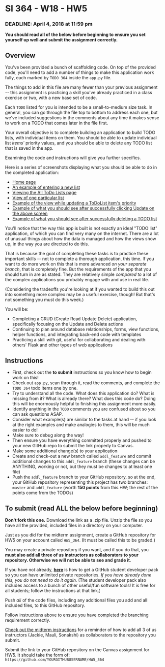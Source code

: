 # SI 364 - W18 - HW5

### DEADLINE: April 4, 2018 at 11:59 pm

**You should read all of the below before beginning to ensure you set yourself up well and submit the assignment correctly.**

## Overview

You've been provided a bunch of scaffolding code. On top of the provided code, you'll need to add a number of things to make this application work fully, each marked by `TODO 364` inside the `app.py` file.

The things to add in this file are many fewer than your previous assignment -- this assignment is practicing a skill you've already practiced in a class exercise or two, with a new base set of code.

Each `TODO` listed for you is intended to be a small-to-medium size task. In general, you can go through the file top to bottom to address each one, but we've included suggestions in the comments about any time it makes sense to work on a TODO that comes later in the file first.

Your overall objective is to complete building an application to build TODO lists, with individual items on them. You should be able to update individual list *items'* priority values, and you should be able to delete any TODO list that is saved in the app.

Examining the code and instructions will give you further specifics.

Here is a series of screenshots displaying what you should be able to do in the completed application:

* [Home page](https://www.dropbox.com/s/dum22xa4qf3j2iy/Screenshot%202018-03-26%2001.23.46.png?dl=0)
* [An example of entering a new list](https://www.dropbox.com/s/84fqx5e2k455dj2/Screenshot%202018-03-26%2001.24.20.png?dl=0)
* [Viewing the All ToDo Lists page](https://www.dropbox.com/s/l9cmyg40gs5ltlv/Screenshot%202018-03-26%2001.24.27.png?dl=0)
* [View of one particular list](https://www.dropbox.com/s/72ea46h19fdh1xk/Screenshot%202018-03-26%2001.24.33.png?dl=0)
* [Example of the view while updating a ToDoList item's priority](https://www.dropbox.com/s/sjy4m3a96iuyxaf/Screenshot%202018-03-26%2001.24.38.png?dl=0)
* [Example of what you should see after successfully clicking Update on the above screen](https://www.dropbox.com/s/fzzxt8nhfexe3zs/Screenshot%202018-03-26%2001.24.45.png?dl=0)
* [Example of what you should see after successfully deleting a TODO list](https://www.dropbox.com/s/zjc0sn8bhfp85q6/Screenshot%202018-03-26%2001.26.34.png?dl=0)

You'll notice that the way this app is built is not exactly an ideal "TODO list" application, of which you can find very many on the internet. There are a lot of unusual things about how the data is managed and how the views show up, in the way you are directed to do this.

That is because the goal of completing these tasks is to practice these important skills -- not to complete a thorough application, this time. If you want to do more work on this that is more advanced *on your separate branch*, that is completely fine. But the requirements of the app that you should turn in are as stated. They are relatively simple *compared to* a lot of the complex applications you probably engage with and use in real life.

(Considering the tradeoffs you're looking at if you wanted to build this out into something more complex may be a useful exercise, though! But that's not something you must do this week.)

You will be:

* Completing a CRUD (Create Read Update Delete) application, specifically focusing on the Update and Delete actions
* Continuing to plan around database relationships, forms, view functions, helper functions, and integrating back-end code with templates
* Practicing a skill with git, useful for collaborating and dealing with others' Flask and other types of web applications


## Instructions

* First, check out the **to submit** instructions so you know how to begin work on this!
* Check out `app.py`, scan through it, read the comments, and complete the `TODO 364` todo items one by one.
* Try to understand all the code. What does this application do? What is missing from it? What is already there? What does this code do? Doing this will be enormously helpful to finishing this assignment more easily.
* Identify anything in the `TODO` comments you are confused about so you can ask questions ASAP.
* Consider what example(s) are similar to the tasks at hand -- if you look at the right examples and make analogies to them, this will be much easier to do!
* Make sure to debug along the way!
* Then ensure you have everything committed properly and pushed to your new GitHub repo to submit the link properly to Canvas.
* Make some additional change(s) to your application
* Create and check-out a new branch called `addl_feature` and commit additional changes to this `addl_feature` branch (these changes can be ANYTHING, working or not, but they must be changes to at least one file)
* Push the `addl_feature` branch to your GitHub repository, so at the end, your GitHub repository representing this project has two branches: `master` and `addl_feature` (worth **150 points** from this HW; the rest of the points come from the TODOs)

## To submit (read ALL the below before beginning)

**Don't fork this one.** Download the link as a .zip file. Unzip the file so you have all the provided, included files in a directory on your computer.

Just as you did for the midterm assignment, create a GitHub repository for HW5 on your account called `HW5_364`. (It must be called this to be graded.)

You may create a private repository if you want, and if you do that, you **must also add all three of us instructors as collaborators to your repository. Otherwise we will not be able to see and grade it**.

If you have not already, **[here](https://help.github.com/articles/applying-for-a-student-developer-pack/)** is how to get a GitHub student developer pack so you can have unlimited private repositories. *If you have already done this, you do not need to do it again.* (The student developer pack also includes access to a bunch of other useful/fun software tools! It is free for all students; follow the instructions at that link.)

Push *all* of the code files, including any additional files you add and all included files, to this GitHub repository.

Follow instructions above to ensure you have completed the branching requirement correctly.

[Check out the midterm instructions](https://github.com/SI364-Winter2018/Midterm-Instructions) for a reminder of how to add all 3 of us instructors (Jackie, Mauli, Sonakshi) as collaborators to the repository you submit.

Submit the link to your GitHub repository on the Canvas assignment for HW5. It should take the form of: `https://github.com/YOURGITHUBUSERNAME/HW5_364`
